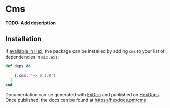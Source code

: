 # Cms

**TODO: Add description**

## Installation

If [available in Hex](https://hex.pm/docs/publish), the package can be installed
by adding `cms` to your list of dependencies in `mix.exs`:

```elixir
def deps do
  [
    {:cms, "~> 0.1.0"}
  ]
end
```

Documentation can be generated with [ExDoc](https://github.com/elixir-lang/ex_doc)
and published on [HexDocs](https://hexdocs.pm). Once published, the docs can
be found at <https://hexdocs.pm/cms>.

